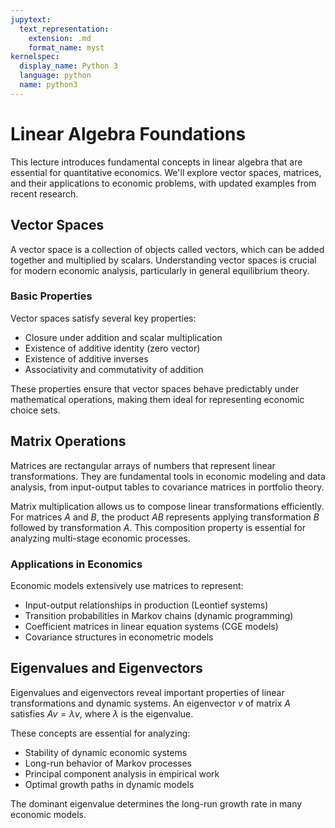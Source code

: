 ```yaml
---
jupytext:
  text_representation:
    extension: .md
    format_name: myst
kernelspec:
  display_name: Python 3
  language: python
  name: python3
---
```


# Linear Algebra Foundations

This lecture introduces fundamental concepts in linear algebra that are essential for quantitative economics. We'll explore vector spaces, matrices, and their applications to economic problems, with updated examples from recent research.

## Vector Spaces

A vector space is a collection of objects called vectors, which can be added together and multiplied by scalars. Understanding vector spaces is crucial for modern economic analysis, particularly in general equilibrium theory.

### Basic Properties

Vector spaces satisfy several key properties:
- Closure under addition and scalar multiplication
- Existence of additive identity (zero vector)  
- Existence of additive inverses
- Associativity and commutativity of addition

These properties ensure that vector spaces behave predictably under mathematical operations, making them ideal for representing economic choice sets.

## Matrix Operations

Matrices are rectangular arrays of numbers that represent linear transformations. They are fundamental tools in economic modeling and data analysis, from input-output tables to covariance matrices in portfolio theory.

Matrix multiplication allows us to compose linear transformations efficiently. For matrices $A$ and $B$, the product $AB$ represents applying transformation $B$ followed by transformation $A$. This composition property is essential for analyzing multi-stage economic processes.

### Applications in Economics

Economic models extensively use matrices to represent:
- Input-output relationships in production (Leontief systems)
- Transition probabilities in Markov chains (dynamic programming)
- Coefficient matrices in linear equation systems (CGE models)
- Covariance structures in econometric models

## Eigenvalues and Eigenvectors

Eigenvalues and eigenvectors reveal important properties of linear transformations and dynamic systems. An eigenvector $v$ of matrix $A$ satisfies $Av = \lambda v$, where $\lambda$ is the eigenvalue.

These concepts are essential for analyzing:
- Stability of dynamic economic systems
- Long-run behavior of Markov processes  
- Principal component analysis in empirical work
- Optimal growth paths in dynamic models

The dominant eigenvalue determines the long-run growth rate in many economic models.
